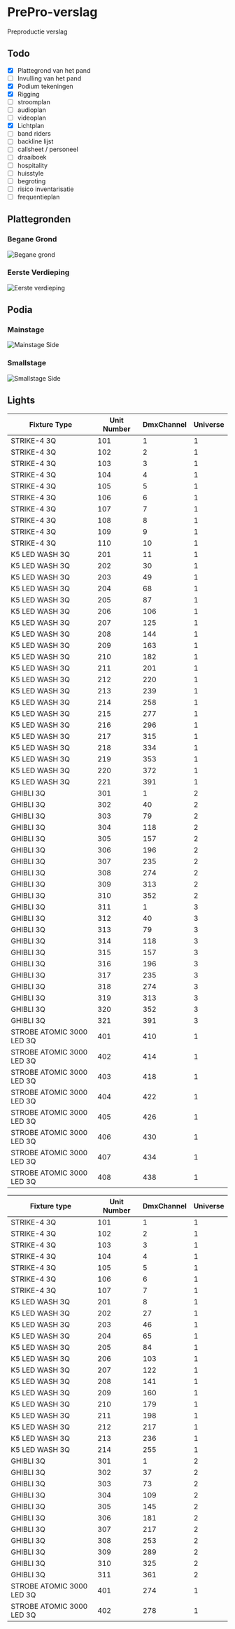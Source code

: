 # PrePro-verslag
Preproductie verslag

## Todo
- [x] Plattegrond van het pand
- [ ] Invulling van het pand
- [X] Podium tekeningen
- [x] Rigging
- [ ] stroomplan
- [ ] audioplan
- [ ] videoplan
- [X] Lichtplan
- [ ] band riders
- [ ] backline lijst
- [ ] callsheet / personeel
- [ ] draaiboek
- [ ] hospitality
- [ ] huisstyle
- [ ] begroting
- [ ] risico inventarisatie
- [ ] frequentieplan

## Plattegronden

### Begane Grond

![Begane grond](/Plattegronden/PNGs/Plattegrond_Beganegrond_namen.png)

### Eerste Verdieping

![Eerste verdieping](/Plattegronden/PNGs/Plattegrond_EersteVerdieping_Namen.png)

## Podia

### Mainstage

![Mainstage Side](/Podium%20Tekeningen/Screencaps/Mainstage_Side.png)


### Smallstage

![Smallstage Side](/Podium%20Tekeningen/Screencaps/SmallStage_side.png)

## Lights

| Fixture Type               | Unit Number | DmxChannel | Universe |
|----------------------------|-------------|------------|----------|
| STRIKE-4  3Q               | 101         | 1          | 1        |
| STRIKE-4  3Q               | 102         | 2          | 1        |
| STRIKE-4  3Q               | 103         | 3          | 1        |
| STRIKE-4  3Q               | 104         | 4          | 1        |
| STRIKE-4  3Q               | 105         | 5          | 1        |
| STRIKE-4  3Q               | 106         | 6          | 1        |
| STRIKE-4  3Q               | 107         | 7          | 1        |
| STRIKE-4  3Q               | 108         | 8          | 1        |
| STRIKE-4  3Q               | 109         | 9          | 1        |
| STRIKE-4  3Q               | 110         | 10         | 1        |
| K5 LED WASH  3Q            | 201         | 11         | 1        |
| K5 LED WASH  3Q            | 202         | 30         | 1        |
| K5 LED WASH  3Q            | 203         | 49         | 1        |
| K5 LED WASH  3Q            | 204         | 68         | 1        |
| K5 LED WASH  3Q            | 205         | 87         | 1        |
| K5 LED WASH  3Q            | 206         | 106        | 1        |
| K5 LED WASH  3Q            | 207         | 125        | 1        |
| K5 LED WASH  3Q            | 208         | 144        | 1        |
| K5 LED WASH  3Q            | 209         | 163        | 1        |
| K5 LED WASH  3Q            | 210         | 182        | 1        |
| K5 LED WASH  3Q            | 211         | 201        | 1        |
| K5 LED WASH  3Q            | 212         | 220        | 1        |
| K5 LED WASH  3Q            | 213         | 239        | 1        |
| K5 LED WASH  3Q            | 214         | 258        | 1        |
| K5 LED WASH  3Q            | 215         | 277        | 1        |
| K5 LED WASH  3Q            | 216         | 296        | 1        |
| K5 LED WASH  3Q            | 217         | 315        | 1        |
| K5 LED WASH  3Q            | 218         | 334        | 1        |
| K5 LED WASH  3Q            | 219         | 353        | 1        |
| K5 LED WASH  3Q            | 220         | 372        | 1        |
| K5 LED WASH  3Q            | 221         | 391        | 1        |
| GHIBLI  3Q                 | 301         | 1          | 2        |
| GHIBLI  3Q                 | 302         | 40         | 2        |
| GHIBLI  3Q                 | 303         | 79         | 2        |
| GHIBLI  3Q                 | 304         | 118        | 2        |
| GHIBLI  3Q                 | 305         | 157        | 2        |
| GHIBLI  3Q                 | 306         | 196        | 2        |
| GHIBLI  3Q                 | 307         | 235        | 2        |
| GHIBLI  3Q                 | 308         | 274        | 2        |
| GHIBLI  3Q                 | 309         | 313        | 2        |
| GHIBLI  3Q                 | 310         | 352        | 2        |
| GHIBLI  3Q                 | 311         | 1          | 3        |
| GHIBLI  3Q                 | 312         | 40         | 3        |
| GHIBLI  3Q                 | 313         | 79         | 3        |
| GHIBLI  3Q                 | 314         | 118        | 3        |
| GHIBLI  3Q                 | 315         | 157        | 3        |
| GHIBLI  3Q                 | 316         | 196        | 3        |
| GHIBLI  3Q                 | 317         | 235        | 3        |
| GHIBLI  3Q                 | 318         | 274        | 3        |
| GHIBLI  3Q                 | 319         | 313        | 3        |
| GHIBLI  3Q                 | 320         | 352        | 3        |
| GHIBLI  3Q                 | 321         | 391        | 3        |
| STROBE ATOMIC 3000 LED  3Q | 401         | 410        | 1        |
| STROBE ATOMIC 3000 LED  3Q | 402         | 414        | 1        |
| STROBE ATOMIC 3000 LED  3Q | 403         | 418        | 1        |
| STROBE ATOMIC 3000 LED  3Q | 404         | 422        | 1        |
| STROBE ATOMIC 3000 LED  3Q | 405         | 426        | 1        |
| STROBE ATOMIC 3000 LED  3Q | 406         | 430        | 1        |
| STROBE ATOMIC 3000 LED  3Q | 407         | 434        | 1        |
| STROBE ATOMIC 3000 LED  3Q | 408         | 438        | 1        |

| Fixture type               | Unit Number | DmxChannel | Universe |
|----------------------------|-------------|------------|----------|
| STRIKE-4  3Q               | 101         | 1          | 1        |
| STRIKE-4  3Q               | 102         | 2          | 1        |
| STRIKE-4  3Q               | 103         | 3          | 1        |
| STRIKE-4  3Q               | 104         | 4          | 1        |
| STRIKE-4  3Q               | 105         | 5          | 1        |
| STRIKE-4  3Q               | 106         | 6          | 1        |
| STRIKE-4  3Q               | 107         | 7          | 1        |
| K5 LED WASH  3Q            | 201         | 8          | 1        |
| K5 LED WASH  3Q            | 202         | 27         | 1        |
| K5 LED WASH  3Q            | 203         | 46         | 1        |
| K5 LED WASH  3Q            | 204         | 65         | 1        |
| K5 LED WASH  3Q            | 205         | 84         | 1        |
| K5 LED WASH  3Q            | 206         | 103        | 1        |
| K5 LED WASH  3Q            | 207         | 122        | 1        |
| K5 LED WASH  3Q            | 208         | 141        | 1        |
| K5 LED WASH  3Q            | 209         | 160        | 1        |
| K5 LED WASH  3Q            | 210         | 179        | 1        |
| K5 LED WASH  3Q            | 211         | 198        | 1        |
| K5 LED WASH  3Q            | 212         | 217        | 1        |
| K5 LED WASH  3Q            | 213         | 236        | 1        |
| K5 LED WASH  3Q            | 214         | 255        | 1        |
| GHIBLI  3Q                 | 301         | 1          | 2        |
| GHIBLI  3Q                 | 302         | 37         | 2        |
| GHIBLI  3Q                 | 303         | 73         | 2        |
| GHIBLI  3Q                 | 304         | 109        | 2        |
| GHIBLI  3Q                 | 305         | 145        | 2        |
| GHIBLI  3Q                 | 306         | 181        | 2        |
| GHIBLI  3Q                 | 307         | 217        | 2        |
| GHIBLI  3Q                 | 308         | 253        | 2        |
| GHIBLI  3Q                 | 309         | 289        | 2        |
| GHIBLI  3Q                 | 310         | 325        | 2        |
| GHIBLI  3Q                 | 311         | 361        | 2        |
| STROBE ATOMIC 3000 LED  3Q | 401         | 274        | 1        |
| STROBE ATOMIC 3000 LED  3Q | 402         | 278        | 1        |

